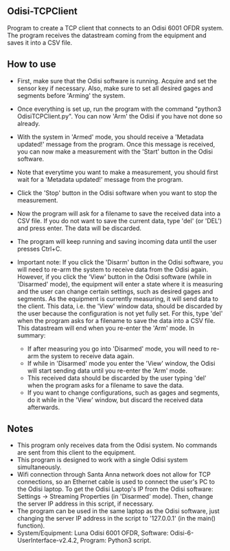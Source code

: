 ## Odisi-TCPClient
Program to create a TCP client that connects to an Odisi 6001 OFDR system. The program receives the datastream coming from the equipment and saves it into a CSV file.

## How to use

- First, make sure that the Odisi software is running. Acquire and set the sensor key if necessary. Also, make sure to set all desired gages and segments before 'Arming' the system.
- Once everything is set up, run the program with the command "python3 OdisiTCPClient.py". You can now 'Arm' the Odisi if you have not done so already.
- With the system in 'Armed' mode, you should receive a 'Metadata updated!' message from the program. Once this message is received, you can now make a measurement with the 'Start' button in the Odisi software.
- Note that everytime you want to make a measurement, you should first wait for a 'Metadata updated!' message from the program.
- Click the 'Stop' button in the Odisi software when you want to stop the measurement.
- Now the program will ask for a filename to save the received data into a CSV file. If you do not want to save the current data, type 'del' (or 'DEL') and press enter. The data will be discarded.
- The program will keep running and saving incoming data until the user presses Ctrl+C.

- Important note: If you click the 'Disarm' button in the Odisi software, you will need to re-arm the system to receive data from the Odisi again. However, if you click the 'View' button in the Odisi software (while in 'Disarmed' mode), the equipment will enter a state where it is measuring and the user can change certain settings, such as desired gages and segments. As the equipment is currently measuring, it will send data to the client. This data, i.e. the 'View' window data, should be discarded by the user because the configuration is not yet fully set. For this, type 'del' when the program asks for a filename to save the data into a CSV file. This datastream will end when you re-enter the 'Arm' mode. In summary:
  - If after measuring you go into 'Disarmed' mode, you will need to re-arm the system to receive data again.
  - If while in 'Disarmed' mode you enter the 'View' window, the Odisi will start sending data until you re-enter the 'Arm' mode.
  - This received data should be discarded by the user typing 'del' when the program asks for a filename to save the data.
  - If you want to change configurations, such as gages and segments, do it while in the 'View' window, but discard the received data afterwards.

## Notes
- This program only receives data from the Odisi system. No commands are sent from this client to the equipment.
- This program is designed to work with a single Odisi system simultaneously.
- Wifi connection through Santa Anna network does not allow for TCP connections, so an Ethernet cable is used to connect the user's PC to the Odisi laptop. To get the Odisi Laptop's IP from the Odisi software: Settings -> Streaming Properties (in 'Disarmed' mode). Then, change the server IP address in this script, if necessary.
- The program can be used in the same laptop as the Odisi software, just changing the server IP address in the script to '127.0.0.1' (in the main() function).
- System/Equipment: Luna Odisi 6001 OFDR, Software: Odisi-6-UserInterface-v2.4.2, Program: Python3 script.
